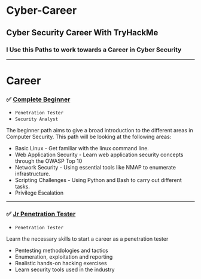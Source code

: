 # Cyber-Career
##  Cyber Security Career With TryHackMe 
### I Use this Paths to work towards a Career in Cyber Security

---

# Career

### ✅ [Complete Beginner](https://tryhackme.com/path-action/beginner/join)
- `Penetration Tester`
- `Security Analyst`

The beginner path aims to give a broad introduction to the different areas in Computer Security. This path will be looking at the following areas:
- Basic Linux - Get familiar with the linux command line.
- Web Application Security - Learn web application security concepts through the OWASP Top 10
- Network Security - Using essential tools like NMAP to enumerate infrastructure.
- Scripting Challenges - Using Python and Bash to carry out different tasks.
- Privilege Escalation

---

### ✅ [Jr Penetration Tester](https://tryhackme.com/path-action/jrpenetrationtester/join)
- `Penetration Tester`

Learn the necessary skills to start a career as a penetration tester
- Pentesting methodologies and tactics
- Enumeration, exploitation and reporting
- Realistic hands-on hacking exercises
- Learn security tools used in the industry

